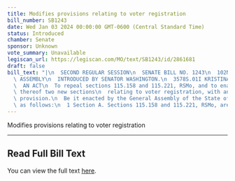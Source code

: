 ```yaml
---
title: Modifies provisions relating to voter registration
bill_number: SB1243
date: Wed Jan 03 2024 00:00:00 GMT-0600 (Central Standard Time)
status: Introduced
chamber: Senate
sponsor: Unknown
vote_summary: Unavailable
legiscan_url: https://legiscan.com/MO/text/SB1243/id/2861681
draft: false
bill_text: "|\n  SECOND REGULAR SESSION\n  SENATE BILL NO. 1243\n  102ND GENERA L\
  \ ASSEMBLY\n  INTRODUCED BY SENATOR WASHINGTON.\n  3578S.01I KRISTINA MARTIN, Secretary\n\
  \  AN ACT\n  To repeal sections 115.158 and 115.221, RSMo, and to enact in lieu\
  \ thereof two new sections\n  relating to voter registration, with an existing penalty\
  \ provision.\n  Be it enacted by the General Assembly of the State of Missouri,\
  \ as follows:\n  1 Section A. Sections 115.158 and 115.221, RSMo, are"
---
```

Modifies provisions relating to voter registration

---

## Read Full Bill Text

You can view the full text [here](https://legiscan.com/MO/text/SB1243/id/2861681).
